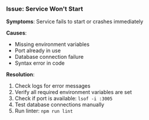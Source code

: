 ### Issue: Service Won't Start

**Symptoms**: Service fails to start or crashes immediately

**Causes**:

- Missing environment variables
- Port already in use
- Database connection failure
- Syntax error in code

**Resolution**:

1. Check logs for error messages
2. Verify all required environment variables are set
3. Check if port is available: `lsof -i :3005`
4. Test database connections manually
5. Run linter: `npm run lint`

